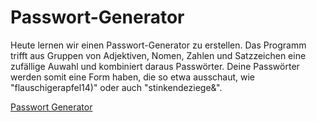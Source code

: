 # Passwort-Generator

Heute lernen wir einen Passwort-Generator zu erstellen. Das Programm trifft aus Gruppen von Adjektiven, Nomen, Zahlen und Satzzeichen eine zufällige Auwahl und kombiniert daraus Passwörter. Deine Passwörter werden somit eine Form haben, die so etwa ausschaut, wie "flauschigerapfel14)" oder auch "stinkendeziege&".

[Passwort Generator](./Lesson/passwort_generator.md)
